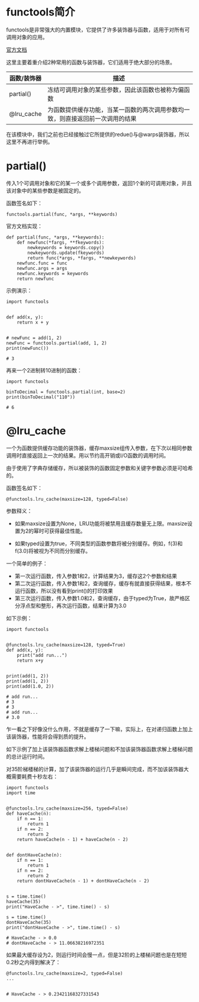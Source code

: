 # functools简介

functools是非常强大的内置模块，它提供了许多装饰器与函数，适用于对所有可调用对象的应用。

[官方文档](https://docs.python.org/zh-cn/3.6/library/functools.html)

这里主要着重介绍2种常用的函数与装饰器，它们适用于绝大部分的场景。

| 函数/装饰器 | 描述                                                         |
| ----------- | ------------------------------------------------------------ |
| partial()   | 冻结可调用对象的某些参数，因此该函数也被称为偏函数           |
| @lru_cache  | 为函数提供缓存功能，当某一函数的两次调用参数均一致，则直接返回前一次调用的结果 |

在该模块中，我们之前也已经接触过它所提供的redue()与@warps装饰器，所以这里不再进行举例。



# partial()

传入1个可调用对象和它的某一个或多个调用参数，返回1个新的可调用对象，并且该对象中的某些参数是被固定的。

函数签名如下：

```
functools.partial(func, *args, **keywords)
```

官方文档实现：

```
def partial(func, *args, **keywords):
    def newfunc(*fargs, **fkeywords):
        newkeywords = keywords.copy()
        newkeywords.update(fkeywords)
        return func(*args, *fargs, **newkeywords)
    newfunc.func = func
    newfunc.args = args
    newfunc.keywords = keywords
    return newfunc
```

示例演示：

```
import functools


def add(x, y):
    return x + y


# newFunc = add(1, 2)
newFunc = functools.partial(add, 1, 2)
print(newFunc())

# 3
```

再来一个2进制转10进制的函数：

```
import functools

binToDecimal = functools.partial(int, base=2)
print(binToDecimal("110"))

# 6
```





# @lru_cache

一个为函数提供缓存功能的装饰器，缓存maxsize组传入参数，在下次以相同参数调用时直接返回上一次的结果。用以节约高开销或I/O函数的调用时间。

由于使用了字典存储缓存，所以被装饰的函数固定参数和关键字参数必须是可哈希的。



函数签名如下：

```
@functools.lru_cache(maxsize=128, typed=False)
```

参数释义：

- 如果maxsize设置为None，LRU功能将被禁用且缓存数量无上限。maxsize设置为2的幂时可获得最佳性能。

- 如果typed设置为true，不同类型的函数参数将被分别缓存。例如，f(3)和f(3.0)将被视为不同而分别缓存。



一个简单的例子：

- 第一次运行函数，传入参数1和2，计算结果为3，缓存这2个参数和结果
- 第二次运行函数，传入参数1和2，查询缓存，缓存有就直接获得结果，根本不运行函数，所以没有看到print()的打印效果
- 第三次运行函数，传入参数1.0和2，查询缓存，由于typed为True，故严格区分浮点型和整形，再次运行函数，结果计算为3.0

如下示例：

```
import functools


@functools.lru_cache(maxsize=128, typed=True)
def add(x, y):
    print("add run...")
    return x+y


print(add(1, 2))
print(add(1, 2))
print(add(1.0, 2))

# add run...
# 3
# 3
# add run...
# 3.0
```

乍一看之下好像没什么作用，不就是缓存了一下嘛，实际上，在对递归函数上加上该装饰器，性能将会得到质的提升。

如下示例了加上该装饰器函数求解上楼梯问题和不加该装饰器函数求解上楼梯问题的总计运行时间。

对35阶梯楼梯的计算，加了该装饰器的运行几乎是瞬间完成，而不加该装饰器大概需要耗费十秒左右：

```
import functools
import time


@functools.lru_cache(maxsize=256, typed=False)
def haveCache(n):
    if n == 1:
        return 1
    if n == 2:
        return 2
    return haveCache(n - 1) + haveCache(n - 2)


def dontHaveCache(n):
    if n == 1:
        return 1
    if n == 2:
        return 2
    return dontHaveCache(n - 1) + dontHaveCache(n - 2)


s = time.time()
haveCache(35)
print("HaveCache - >", time.time() - s)

s = time.time()
dontHaveCache(35)
print("dontHaveCache - >", time.time() - s)

# HaveCache - > 0.0
# dontHaveCache - > 11.06638216972351
```

如果最大缓存设为2，则运行时间会慢一点，但是32阶的上楼梯问题也是在短短0.2秒之内得到解决了：

```
@functools.lru_cache(maxsize=2, typed=False)
...


# HaveCache - > 0.23421168327331543
```

